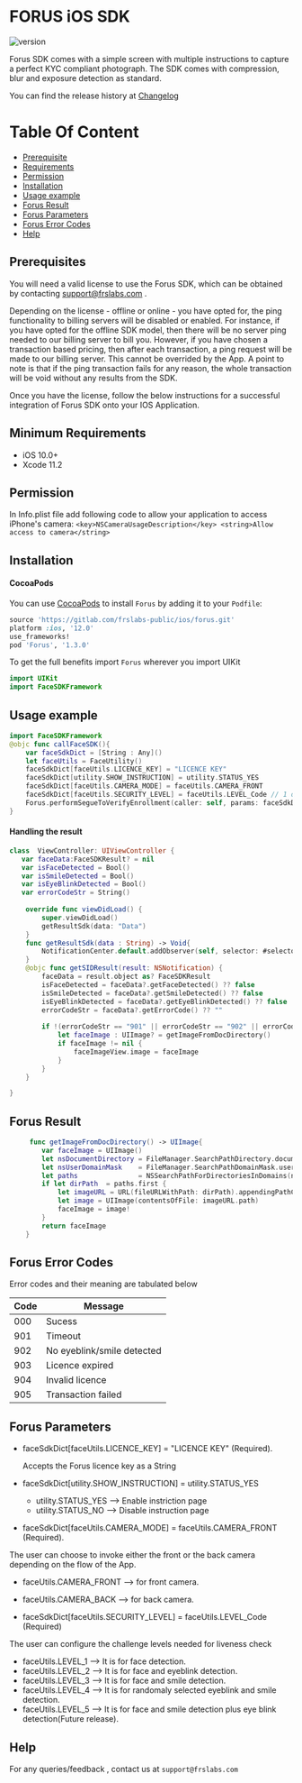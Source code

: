
# FORUS iOS SDK

![version](https://img.shields.io/badge/version-v1.3.0-blue)

Forus SDK comes with a simple screen with multiple instructions to capture a perfect KYC compliant photograph. The SDK comes with compression, blur and exposure detection as standard.

You can find the release history at [Changelog](CHANGELOG.md)

# Table Of Content
- [Prerequisite](#prerequisite)
- [Requirements](#requirements)
- [Permission](#Permission)
- [Installation](#installation)
- [Usage example](#Usage-example)
- [Forus Result](#Forus-Result)
- [Forus Parameters](#Forus-parameters)
- [Forus Error Codes](#Forus-error-codes)
- [Help](#help)

## Prerequisites

You will need a valid license to use the Forus SDK, which can be obtained by contacting support@frslabs.com .

Depending on the license - offline or online - you have opted for, the ping functionality to billing servers will be disabled or enabled. For instance, if you have opted for the offline SDK model, then there will be no server ping needed to our billing server to bill you. However, if you have chosen a transaction based pricing, then after each transaction, a ping request will be made to our billing server. This cannot be overrided by the App. A point to note is that if the ping transaction fails for any reason, the whole transaction will be void without any results from the SDK.

Once you have the license, follow the below instructions for a successful integration of Forus SDK onto your IOS Application.

## Minimum Requirements

- iOS 10.0+
- Xcode 11.2

## Permission

In Info.plist file add following code to allow your application to access iPhone's camera:
``<key>NSCameraUsageDescription</key>
<string>Allow access to camera</string>``

## Installation

#### CocoaPods
You can use [CocoaPods](http://cocoapods.org/) to install `Forus` by adding it to your `Podfile`:

```ruby
source 'https://gitlab.com/frslabs-public/ios/forus.git'
platform :ios, '12.0'
use_frameworks!
pod 'Forus', '1.3.0'
```

To get the full benefits import `Forus` wherever you import UIKit

``` swift
import UIKit
import FaceSDKFramework
```

## Usage example

```swift
import FaceSDKFramework
@objc func callFaceSDK(){
    var faceSdkDict = [String : Any]()
    let faceUtils = FaceUtility()
    faceSdkDict[faceUtils.LICENCE_KEY] = "LICENCE KEY"
    faceSdkDict[utility.SHOW_INSTRUCTION] = utility.STATUS_YES
    faceSdkDict[faceUtils.CAMERA_MODE] = faceUtils.CAMERA_FRONT    
    faceSdkDict[faceUtils.SECURITY_LEVEL] = faceUtils.LEVEL_Code // 1 or 2 or 3, Eg: "faceUtils.LEVEL_3"
    Forus.performSegueToVerifyEnrollment(caller: self, params: faceSdkDict)
}
```
#### Handling the result

```swift
class  ViewController: UIViewController {
   var faceData:FaceSDKResult? = nil
   var isFaceDetected = Bool()
   var isSmileDetected = Bool()
   var isEyeBlinkDetected = Bool()
   var errorCodeStr = String()
   
    override func viewDidLoad() {
        super.viewDidLoad()
        getResultSdk(data: "Data")
    }
    func getResultSdk(data : String) -> Void{
        NotificationCenter.default.addObserver(self, selector: #selector(getSIDResult(result:)), name: NSNotification.Name(rawValue: data), object: nil)
    }
    @objc func getSIDResult(result: NSNotification) {
        faceData = result.object as? FaceSDKResult
        isFaceDetected = faceData?.getFaceDetected() ?? false
        isSmileDetected = faceData?.getSmileDetected() ?? false
        isEyeBlinkDetected = faceData?.getEyeBlinkDetected() ?? false
        errorCodeStr = faceData?.getErrorCode() ?? ""
        
        if !(errorCodeStr == "901" || errorCodeStr == "902" || errorCodeStr == "903" || errorCodeStr == "904") {
            let faceImage : UIImage? = getImageFromDocDirectory()
            if faceImage != nil {
                faceImageView.image = faceImage
            }
        } 
    }

}
``` 

## Forus Result

```swift
     func getImageFromDocDirectory() -> UIImage{
        var faceImage = UIImage()
        let nsDocumentDirectory = FileManager.SearchPathDirectory.documentDirectory
        let nsUserDomainMask    = FileManager.SearchPathDomainMask.userDomainMask
        let paths               = NSSearchPathForDirectoriesInDomains(nsDocumentDirectory, nsUserDomainMask, true)
        if let dirPath  = paths.first {
            let imageURL = URL(fileURLWithPath: dirPath).appendingPathComponent("faceImage.png")
            let image = UIImage(contentsOfFile: imageURL.path)
            faceImage = image!
        }
        return faceImage
    }
```

## Forus Error Codes

Error codes and their meaning are tabulated below

| Code          | Message                 |
| -------------- | ---------------------- |
| 000  | Sucess  |
| 901  | Timeout |
| 902  | No eyeblink/smile detected  |
| 903  | Licence expired   |
| 904  | Invalid licence   |
| 905  | Transaction failed  |


## Forus Parameters

- faceSdkDict[faceUtils.LICENCE_KEY] = "LICENCE KEY" (Required).

  Accepts the Forus licence key as a String
  
- faceSdkDict[utility.SHOW_INSTRUCTION] = utility.STATUS_YES  

  - utility.STATUS_YES --> Enable instriction page 
  - utility.STATUS_NO --> Disable instruction page

- faceSdkDict[faceUtils.CAMERA_MODE] = faceUtils.CAMERA_FRONT (Required).

The user can choose to invoke either the front or the back camera depending on the flow of the App.
  - faceUtils.CAMERA_FRONT --> for front camera.
  - faceUtils.CAMERA_BACK --> for back camera.

- faceSdkDict[faceUtils.SECURITY_LEVEL] = faceUtils.LEVEL_Code (Required)

The user can configure the challenge levels needed for liveness check
  - faceUtils.LEVEL_1 --> It is for face detection.
  - faceUtils.LEVEL_2 --> It is for face and eyeblink detection.
  - faceUtils.LEVEL_3 --> It is for face and smile detection.
  - faceUtils.LEVEL_4 --> It is for randomaly selected eyeblink and smile detection.
  - faceUtils.LEVEL_5 --> It is for face and smile detection plus eye blink detection(Future release).
  
## Help

For any queries/feedback , contact us at `support@frslabs.com` 

